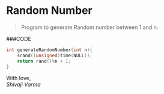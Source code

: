 Random Number
===============

> Program to generate Random number between 1 and n.

###CODE
```c
int generateRandomNumber(int n){
    srand((unsigned)time(NULL));
    return rand()%n + 1;
}
```

With love,  
_Shivaji Varma_
